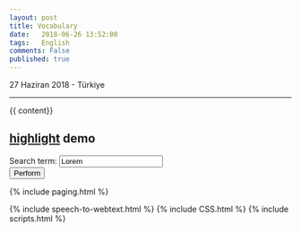 ```yaml
---
layout: post
title: Vocabulary
date:   2018-06-26 13:52:00
tags:   English
comments: False
published: true
---
```



<p class="meta">27 Haziran 2018 - Türkiye</p>
<hr>

{{ content}}
<div class="container">
  <h2><a href="http://johannburkard.de/blog/programming/javascript/highlight-javascript-text-higlighting-jquery-plugin.html" target="_blank">highlight</a> demo</h2>
  <div class="panel panel-default">
    <div class="panel-heading">
      <form>
        <div class="form-group">
          <label for="keyword">Search term:</label>
          <input type="text" class="form-control input-sm" value="Lorem" name="keyword" id="keyword">
        </div>
        <button type="button" class="btn btn-default btn-sm" name="perform">Perform</button>
      </form>
    </div>
</div>

{% include paging.html %}
<div class="teaser clearfix"></div>
{% include speech-to-webtext.html %}
{% include CSS.html %}
{% include scripts.html %}
<script src="https://ajax.googleapis.com/ajax/libs/jquery/2.1.1/jquery.min.js"></script>
<script src="https://cdn.jsdelivr.net/mark.js/7.0.0/jquery.mark.min.js"></script>



<script>
$(function() {
  var $context = $(".context");
  var $form = $("form");
  var $button = $form.find("button[name='perform']");
  var $input = $form.find("input[name='keyword']");

  $button.on("click.perform", function() {

    // Determine search term
    var searchTerm = $input.val();

    // Remove old highlights and highlight
    // new search term afterwards
    $context.removeHighlight();
    $context.highlight(searchTerm);

  });
  $button.trigger("click.perform");
});</script>

